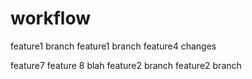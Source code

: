 workflow
========

feature1 branch
feature1 branch
feature4 changes

feature7
feature 8
blah
feature2 branch
feature2 branch

